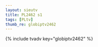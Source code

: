 ```yaml
--- 
layout: sieutv
title: PL2462 s1
tags: [PLtv]
thumb_re: globiptv2462
---
```

{% include tvadv key="globiptv2462" %} 
